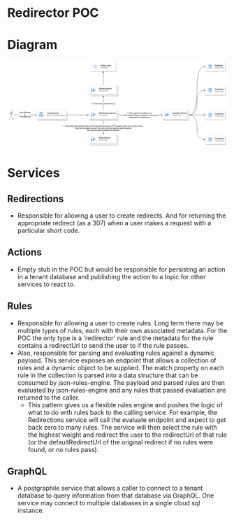 # Redirector POC

# Diagram

![diagram](./docs/Rules%20Engine.png)

# Services

## Redirections

- Responsible for allowing a user to create redirects. And for returning the appropriate redirect (as a 307) when a user makes a request with a particular short code.

## Actions

- Empty stub in the POC but would be responsible for persisting an action in a tenant database and publishing the action to a topic for other services to react to.

## Rules

- Responsible for allowing a user to create rules. Long term there may be multiple types of rules, each with their own associated metadata. For the POC the only type is a 'redirector' rule and the metadata for the rule contains a redirectUrl to send the user to if the rule passes.
- Also, responsible for parsing and evaluating rules against a dynamic payload. This service exposes an endpoint that allows a collection of rules and a dynamic object to be supplied. The match property on each rule in the collection is parsed into a data structure that can be consumed by json-rules-engine. The payload and parsed rules are then evaluated by json-rules-engine and any rules that passed evaluation are returned to the caller.
  - This pattern gives us a flexible rules engine and pushes the logic of what to do with rules back to the calling service. For example, the Redirections service will call the evaluate endpoint and expect to get back zero to many rules. The service will then select the rule with the highest weight and redirect the user to the redirectUrl of that rule (or the defaultRedirectUrl of the original redirect if no rules were found, or no rules pass).

## GraphQL

- A postgraphile service that allows a caller to connect to a tenant database to query information from that database via GraphQL. One service may connect to multiple databases in a single cloud sql instance.
